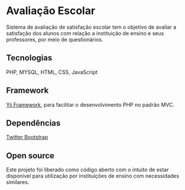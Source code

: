 Avaliação Escolar
============================

Sistema de avaliação de satisfação escolar tem o objetivo de avaliar a satisfação dos alunos com relação a instituição de ensino e seus professores, por meio de questionários.

## Tecnologias
PHP, MYSQL, HTML, CSS, JavaScript

## Framework
[Yii Framework](http://www.yiiframework.com/), para facilitar o desenvolvimento PHP no padrão MVC.

## Dependências
[Twitter Bootstrap](http://getbootstrap.com)

## Open source
Este projeto foi liberado como código aberto com o intuito de estar disponível para utilização por instituições de ensino com necessidades similares.
